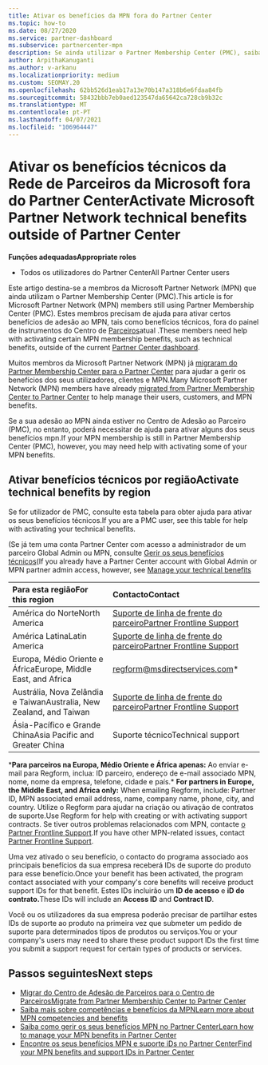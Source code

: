 ```yaml
---
title: Ativar os benefícios da MPN fora do Partner Center
ms.topic: how-to
ms.date: 08/27/2020
ms.service: partner-dashboard
ms.subservice: partnercenter-mpn
description: Se ainda utilizar o Partner Membership Center (PMC), saiba quem contactar para ajudar a ativar os seus benefícios de suporte técnico MPN e dar-lhe iDs de suporte benéficos.
author: ArpithaKanuganti
ms.author: v-arkanu
ms.localizationpriority: medium
ms.custom: SEOMAY.20
ms.openlocfilehash: 62bb526d1eab17a13e70b147a318b6e6fdaa84fb
ms.sourcegitcommit: 58432bbb7eb0aed123547da65642ca728cb9b32c
ms.translationtype: MT
ms.contentlocale: pt-PT
ms.lasthandoff: 04/07/2021
ms.locfileid: "106964447"
---
```

# <a name="activate-microsoft-partner-network-technical-benefits-outside-of-partner-center"></a><span data-ttu-id="ecf57-103">Ativar os benefícios técnicos da Rede de Parceiros da Microsoft fora do Partner Center</span><span class="sxs-lookup"><span data-stu-id="ecf57-103">Activate Microsoft Partner Network technical benefits outside of Partner Center</span></span>


<span data-ttu-id="ecf57-104">**Funções adequadas**</span><span class="sxs-lookup"><span data-stu-id="ecf57-104">**Appropriate roles**</span></span>

- <span data-ttu-id="ecf57-105">Todos os utilizadores do Partner Center</span><span class="sxs-lookup"><span data-stu-id="ecf57-105">All Partner Center users</span></span>

<span data-ttu-id="ecf57-106">Este artigo destina-se a membros da Microsoft Partner Network (MPN) que ainda utilizam o Partner Membership Center (PMC).</span><span class="sxs-lookup"><span data-stu-id="ecf57-106">This article is for Microsoft Partner Network (MPN) members still using Partner Membership Center (PMC).</span></span> <span data-ttu-id="ecf57-107">Estes membros precisam de ajuda para ativar certos benefícios de adesão ao MPN, tais como benefícios técnicos, fora do painel de instrumentos do Centro de [Parceiros](https://partner.microsoft.com/dashboard)atual .</span><span class="sxs-lookup"><span data-stu-id="ecf57-107">These members need help with activating certain MPN membership benefits, such as technical benefits, outside of the current [Partner Center dashboard](https://partner.microsoft.com/dashboard).</span></span>

<span data-ttu-id="ecf57-108">Muitos membros da Microsoft Partner Network (MPN) já [migraram do Partner Membership Center para o Partner Center](prepare-pmc-pc-migration.md) para ajudar a gerir os benefícios dos seus utilizadores, clientes e MPN.</span><span class="sxs-lookup"><span data-stu-id="ecf57-108">Many Microsoft Partner Network (MPN) members have already [migrated from Partner Membership Center to Partner Center](prepare-pmc-pc-migration.md) to help manage their users, customers, and MPN benefits.</span></span>

<span data-ttu-id="ecf57-109">Se a sua adesão ao MPN ainda estiver no Centro de Adesão ao Parceiro (PMC), no entanto, poderá necessitar de ajuda para ativar alguns dos seus benefícios mpn.</span><span class="sxs-lookup"><span data-stu-id="ecf57-109">If your MPN membership is still in Partner Membership Center (PMC), however, you may need help with activating some of your MPN benefits.</span></span>

## <a name="activate-technical-benefits-by-region"></a><span data-ttu-id="ecf57-110">Ativar benefícios técnicos por região</span><span class="sxs-lookup"><span data-stu-id="ecf57-110">Activate technical benefits by region</span></span>

<span data-ttu-id="ecf57-111">Se for utilizador de PMC, consulte esta tabela para obter ajuda para ativar os seus benefícios técnicos.</span><span class="sxs-lookup"><span data-stu-id="ecf57-111">If you are a PMC user, see this table for help with activating your technical benefits.</span></span>

<span data-ttu-id="ecf57-112">(Se já tem uma conta Partner Center com acesso a administrador de um parceiro Global Admin ou MPN, consulte [Gerir os seus benefícios técnicos](https://docs.microsoft.com/partner-center/manage-your-partner-network-benefits#manage-technical-benefits)</span><span class="sxs-lookup"><span data-stu-id="ecf57-112">(If you already have a Partner Center account with Global Admin or MPN partner admin access, however, see [Manage your technical benefits](https://docs.microsoft.com/partner-center/manage-your-partner-network-benefits#manage-technical-benefits)</span></span>

|<span data-ttu-id="ecf57-113">Para esta região</span><span class="sxs-lookup"><span data-stu-id="ecf57-113">For this region</span></span>  | <span data-ttu-id="ecf57-114">Contacto</span><span class="sxs-lookup"><span data-stu-id="ecf57-114">Contact</span></span> |
|:--------|:------------|
|<span data-ttu-id="ecf57-115">América do Norte</span><span class="sxs-lookup"><span data-stu-id="ecf57-115">North America</span></span>  | [<span data-ttu-id="ecf57-116">Suporte de linha de frente do parceiro</span><span class="sxs-lookup"><span data-stu-id="ecf57-116">Partner Frontline Support</span></span>](https://partner.microsoft.com/support?issueid=300-0042)  |
|<span data-ttu-id="ecf57-117">América Latina</span><span class="sxs-lookup"><span data-stu-id="ecf57-117">Latin America</span></span>  | [<span data-ttu-id="ecf57-118">Suporte de linha de frente do parceiro</span><span class="sxs-lookup"><span data-stu-id="ecf57-118">Partner Frontline Support</span></span>](https://partner.microsoft.com/support?issueid=300-0042)  |
|<span data-ttu-id="ecf57-119">Europa, Médio Oriente e África</span><span class="sxs-lookup"><span data-stu-id="ecf57-119">Europe, Middle East, and Africa</span></span>  | [regform@msdirectservices.com](mailto:regform@msdirectservices.com)*  |
|<span data-ttu-id="ecf57-120">Austrália, Nova Zelândia e Taiwan</span><span class="sxs-lookup"><span data-stu-id="ecf57-120">Australia, New Zealand, and Taiwan</span></span>  | [<span data-ttu-id="ecf57-121">Suporte de linha de frente do parceiro</span><span class="sxs-lookup"><span data-stu-id="ecf57-121">Partner Frontline Support</span></span>](https://partner.microsoft.com/support?issueid=300-0042)  |
|<span data-ttu-id="ecf57-122">Ásia-Pacífico e Grande China</span><span class="sxs-lookup"><span data-stu-id="ecf57-122">Asia Pacific and Greater China</span></span>  | <span data-ttu-id="ecf57-123">Suporte técnico</span><span class="sxs-lookup"><span data-stu-id="ecf57-123">Technical support</span></span>  |

<span data-ttu-id="ecf57-124">\***Para parceiros na Europa, Médio Oriente e África apenas:** Ao enviar e-mail para Regform, inclua: ID parceiro, endereço de e-mail associado MPN, nome, nome da empresa, telefone, cidade e país.</span><span class="sxs-lookup"><span data-stu-id="ecf57-124">\* **For partners in Europe, the Middle East, and Africa only:** When emailing Regform, include: Partner ID, MPN associated email address, name, company name, phone, city, and country.</span></span> <span data-ttu-id="ecf57-125">Utilize o Regform para ajudar na criação ou ativação de contratos de suporte.</span><span class="sxs-lookup"><span data-stu-id="ecf57-125">Use Regform for help with creating or with activating support contracts.</span></span> <span data-ttu-id="ecf57-126">Se tiver outros problemas relacionados com MPN, contacte [o Partner Frontline Support](https://partner.microsoft.com/support?issueid=300-0042).</span><span class="sxs-lookup"><span data-stu-id="ecf57-126">If you have other MPN-related issues, contact [Partner Frontline Support](https://partner.microsoft.com/support?issueid=300-0042).</span></span>

<span data-ttu-id="ecf57-127">Uma vez ativado o seu benefício, o contacto do programa associado aos principais benefícios da sua empresa receberá IDs de suporte do produto para esse benefício.</span><span class="sxs-lookup"><span data-stu-id="ecf57-127">Once your benefit has been activated, the program contact associated with your company's core benefits will receive product support IDs for that benefit.</span></span> <span data-ttu-id="ecf57-128">Estes IDs incluirão um **ID de acesso** e **iD do contrato.**</span><span class="sxs-lookup"><span data-stu-id="ecf57-128">These IDs will include an **Access ID** and **Contract ID**.</span></span> 

<span data-ttu-id="ecf57-129">Você ou os utilizadores da sua empresa poderão precisar de partilhar estes IDs de suporte ao produto na primeira vez que submeter um pedido de suporte para determinados tipos de produtos ou serviços.</span><span class="sxs-lookup"><span data-stu-id="ecf57-129">You or your company's users may need to share these product support IDs the first time you submit a support request for certain types of products or services.</span></span>

## <a name="next-steps"></a><span data-ttu-id="ecf57-130">Passos seguintes</span><span class="sxs-lookup"><span data-stu-id="ecf57-130">Next steps</span></span>

- [<span data-ttu-id="ecf57-131">Migrar do Centro de Adesão de Parceiros para o Centro de Parceiros</span><span class="sxs-lookup"><span data-stu-id="ecf57-131">Migrate from Partner Membership Center to Partner Center</span></span>](prepare-pmc-pc-migration.md)
- [<span data-ttu-id="ecf57-132">Saiba mais sobre competências e benefícios da MPN</span><span class="sxs-lookup"><span data-stu-id="ecf57-132">Learn more about MPN competencies and benefits</span></span>](learn-about-competencies.md)
- [<span data-ttu-id="ecf57-133">Saiba como gerir os seus benefícios MPN no Partner Center</span><span class="sxs-lookup"><span data-stu-id="ecf57-133">Learn how to manage your MPN benefits in Partner Center</span></span>](manage-your-partner-network-benefits.md)
- [<span data-ttu-id="ecf57-134">Encontre os seus benefícios MPN e suporte iDs no Partner Center</span><span class="sxs-lookup"><span data-stu-id="ecf57-134">Find your MPN benefits and support IDs in Partner Center</span></span>](mpn-find-benefits.md)
